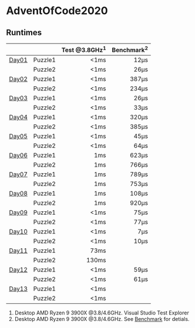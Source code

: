 # AdventOfCode2020

## Runtimes
|                                |         | Test @3.8GHz<sup>1</sup> | Benchmark<sup>2</sup> |
|--------------------------------|---------|-------------------------:|----------------------:|
| [Day01](AdventOfCode/Day01.cs) | Puzzle1 |                     <1ms |                  12µs |
|                                | Puzzle2 |                     <1ms |                  26µs |
| [Day02](AdventOfCode/Day02.cs) | Puzzle1 |                     <1ms |                 387µs |
|                                | Puzzle2 |                     <1ms |                 234µs |
| [Day03](AdventOfCode/Day03.cs) | Puzzle1 |                     <1ms |                  26µs |
|                                | Puzzle2 |                     <1ms |                  33µs |
| [Day04](AdventOfCode/Day04.cs) | Puzzle1 |                     <1ms |                 320µs |
|                                | Puzzle2 |                     <1ms |                 385µs |
| [Day05](AdventOfCode/Day05.cs) | Puzzle1 |                     <1ms |                  45µs |
|                                | Puzzle2 |                     <1ms |                  64µs |
| [Day06](AdventOfCode/Day06.cs) | Puzzle1 |                      1ms |                 623µs |
|                                | Puzzle2 |                      1ms |                 766µs |
| [Day07](AdventOfCode/Day07.cs) | Puzzle1 |                      1ms |                 789µs |
|                                | Puzzle2 |                      1ms |                 753µs |
| [Day08](AdventOfCode/Day08.cs) | Puzzle1 |                      1ms |                 108µs |
|                                | Puzzle2 |                      1ms |                 920µs | 
| [Day09](AdventOfCode/Day09.cs) | Puzzle1 |                     <1ms |                  75µs |
|                                | Puzzle2 |                     <1ms |                  77µs |
| [Day10](AdventOfCode/Day10.cs) | Puzzle1 |                     <1ms |                   7µs |
|                                | Puzzle2 |                     <1ms |                  10µs | 
| [Day11](AdventOfCode/Day11.cs) | Puzzle1 |                     73ms |                       |
|                                | Puzzle2 |                    130ms |                       | 
| [Day12](AdventOfCode/Day12.cs) | Puzzle1 |                     <1ms |                  59µs |
|                                | Puzzle2 |                     <1ms |                  61µs |
| [Day13](AdventOfCode/Day13.cs) | Puzzle1 |                     <1ms |                       |
|                                | Puzzle2 |                     <1ms |                       |
<!-- 
-->


1) Desktop AMD Ryzen 9 3900X @3.8/4.6GHz. Visual Studio Test Explorer
2) Desktop AMD Ryzen 9 3900X @3.8/4.6GHz. See [Benchmark](Benchmark.md) for detials.